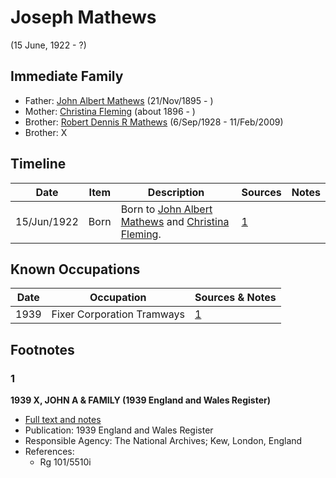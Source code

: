 ﻿---
layout: person
subject_key: i98232688
permalink: /people/i98232688
---

# Joseph Mathews
(15 June, 1922 - ?)

## Immediate Family

* Father: [John Albert Mathews](./@5643892@-john-albert-mathews-b1895-11-21-d.md) (21/Nov/1895 - )
* Mother: [Christina Fleming](./@89446044@-christina-fleming-b1896-d.md) (about 1896 - )
* Brother: [Robert Dennis R Mathews](./@58223940@-robert-dennis-r-mathews-b1928-9-6-d2009-2-11.md) (6/Sep/1928 - 11/Feb/2009)
* Brother: X

## Timeline

Date | Item | Description | Sources | Notes
---|---|---|---|---
15/Jun/1922 | Born | Born to [John Albert Mathews](./@5643892@-john-albert-mathews-b1895-11-21-d.md) and [Christina Fleming](./@89446044@-christina-fleming-b1896-d.md). | [1](#1) | 

## Known Occupations

Date | Occupation | Sources & Notes
---|---|---
1939 | Fixer Corporation Tramways | [1](#1)

## Footnotes

### 1

**1939 X, JOHN A & FAMILY (1939 England and Wales Register)**

* [Full text and notes](../sources/@8791600@-1939-mathews,-john-a-&-family-1939-england-and-wales-register-.md)
* Publication: 1939 England and Wales Register
* Responsible Agency: The National Archives; Kew, London, England
* References: 
  * Rg 101/5510i

